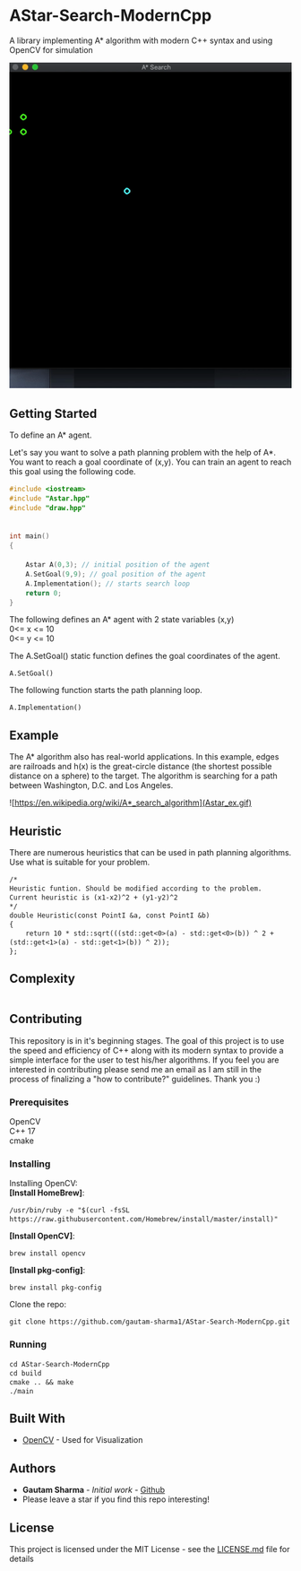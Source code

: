 # AStar-Search-ModernCpp

A library implementing A* algorithm with modern C++ syntax and using OpenCV for simulation

![](Astar_sim.gif)
## Getting Started
To define an A* agent.

Let's say you want to solve a path planning problem with the help of A*. You want to reach a goal coordinate of (x,y). You can train an agent to reach this goal using the following code. 
```cpp
#include <iostream>
#include "Astar.hpp"
#include "draw.hpp"


int main()
{   

    Astar A(0,3); // initial position of the agent
    A.SetGoal(9,9); // goal position of the agent
    A.Implementation(); // starts search loop
    return 0;
}

```
The following defines an A* agent with 2 state variables (x,y) <br/>
0<= x <= 10 <br/>
0<= y <= 10 <br/>


The A.SetGoal() static function defines the goal coordinates of the agent.

```
A.SetGoal()
```
The following function starts the path planning loop. <br/>

```
A.Implementation()
```


## Example
The A* algorithm also has real-world applications. In this example, edges are railroads and h(x) is the great-circle distance (the shortest possible distance on a sphere) to the target. The algorithm is searching for a path between Washington, D.C. and Los Angeles.

![https://en.wikipedia.org/wiki/A*_search_algorithm](Astar_ex.gif)

## Heuristic 
There are numerous heuristics that can be used in path planning algorithms. Use what is suitable for your problem. 
```
/*
Heuristic funtion. Should be modified according to the problem.
Current heuristic is (x1-x2)^2 + (y1-y2)^2
*/
double Heuristic(const PointI &a, const PointI &b)
{
    return 10 * std::sqrt(((std::get<0>(a) - std::get<0>(b)) ^ 2 + (std::get<1>(a) - std::get<1>(b)) ^ 2));
};
```
## Complexity
```

```

## Contributing
This repository is in it's beginning stages. The goal of this project is to use the speed and efficiency of C++ along with its modern syntax to provide a simple interface for the user to test his/her algorithms. If you feel you are interested in contributing please send me an email as I am still in the process of finalizing a "how to contribute?" guidelines. Thank you :)

### Prerequisites
OpenCV <br/>
C++ 17 <br/>
cmake <br/>

### Installing
Installing OpenCV: <br/>
**[Install HomeBrew]**:
```
/usr/bin/ruby -e "$(curl -fsSL https://raw.githubusercontent.com/Homebrew/install/master/install)"
```
**[Install OpenCV]**: <br/>
```
brew install opencv
```

**[Install pkg-config]**:<br/>
```
brew install pkg-config
```
Clone the repo:
```
git clone https://github.com/gautam-sharma1/AStar-Search-ModernCpp.git

```
### Running
```
cd AStar-Search-ModernCpp
cd build
cmake .. && make
./main
```



## Built With

* [OpenCV](https://docs.opencv.org/3.4/) - Used for Visualization


## Authors

* **Gautam Sharma** - *Initial work* - [Github](https://github.com/gautam-sharma1)
* Please leave a star if you find this repo interesting!


## License

This project is licensed under the MIT License - see the [LICENSE.md](LICENSE.md) file for details




